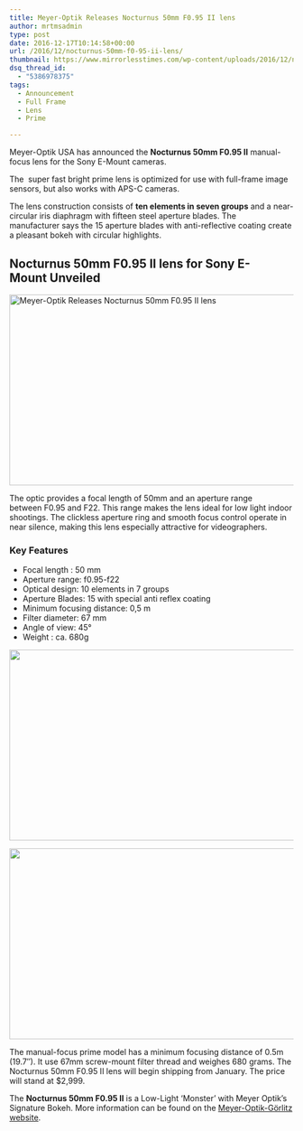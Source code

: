 ```yaml
---
title: Meyer-Optik Releases Nocturnus 50mm F0.95 II lens
author: mrtmsadmin
type: post
date: 2016-12-17T10:14:58+00:00
url: /2016/12/nocturnus-50mm-f0-95-ii-lens/
thumbnail: https://www.mirrorlesstimes.com/wp-content/uploads/2016/12/nocturnus-50-f0-95-ii.jpeg
dsq_thread_id:
  - "5386978375"
tags:
  - Announcement
  - Full Frame
  - Lens
  - Prime

---
```

Meyer-Optik USA has announced the **Nocturnus 50mm F0.95 II** manual-focus lens for the Sony E-Mount cameras.

The  super fast bright prime lens is optimized for use with full-frame image sensors, but also works with APS-C cameras.

The lens construction consists of **ten elements in seven groups** and a near-circular iris diaphragm with fifteen steel aperture blades. The manufacturer says the 15 aperture blades with anti-reflective coating create a pleasant bokeh with circular highlights.<!--more-->

## Nocturnus 50mm F0.95 II lens for Sony E-Mount Unveiled

[<img class="aligncenter wp-image-802 size-full" title="Meyer-Optik Releases Nocturnus 50mm F0.95 II lens" src="https://i0.wp.com/www.mirrorlesstimes.com/wp-content/uploads/2016/12/6760754705.jpg?resize=600%2C338&#038;ssl=1" alt="Meyer-Optik Releases Nocturnus 50mm F0.95 II lens" width="600" height="338" srcset="https://i0.wp.com/www.mirrorlesstimes.com/wp-content/uploads/2016/12/6760754705.jpg?w=1200&ssl=1 1200w, https://i0.wp.com/www.mirrorlesstimes.com/wp-content/uploads/2016/12/6760754705.jpg?resize=300%2C169&ssl=1 300w, https://i0.wp.com/www.mirrorlesstimes.com/wp-content/uploads/2016/12/6760754705.jpg?resize=768%2C432&ssl=1 768w, https://i0.wp.com/www.mirrorlesstimes.com/wp-content/uploads/2016/12/6760754705.jpg?resize=1024%2C576&ssl=1 1024w" sizes="(max-width: 600px) 100vw, 600px" data-recalc-dims="1" />][1]

The optic provides a focal length of 50mm and an aperture range between F0.95 and F22. This range makes the lens ideal for low light indoor shootings. The clickless aperture ring and smooth focus control operate in near silence, making this lens especially attractive for videographers.

### Key Features

  * Focal length : 50 mm
  * Aperture range: f0.95-f22
  * Optical design: 10 elements in 7 groups
  * Aperture Blades: 15 with special anti reflex coating
  * Minimum focusing distance: 0,5 m
  * Filter diameter: 67 mm
  * Angle of view: 45°
  * Weight : ca. 680g

[<img class="aligncenter size-full wp-image-800" src="https://i2.wp.com/www.mirrorlesstimes.com/wp-content/uploads/2016/12/6457012050.jpg?resize=600%2C338&#038;ssl=1" alt="" width="600" height="338" srcset="https://i2.wp.com/www.mirrorlesstimes.com/wp-content/uploads/2016/12/6457012050.jpg?w=1200&ssl=1 1200w, https://i2.wp.com/www.mirrorlesstimes.com/wp-content/uploads/2016/12/6457012050.jpg?resize=300%2C169&ssl=1 300w, https://i2.wp.com/www.mirrorlesstimes.com/wp-content/uploads/2016/12/6457012050.jpg?resize=768%2C432&ssl=1 768w, https://i2.wp.com/www.mirrorlesstimes.com/wp-content/uploads/2016/12/6457012050.jpg?resize=1024%2C576&ssl=1 1024w" sizes="(max-width: 600px) 100vw, 600px" data-recalc-dims="1" />][2]

[<img class="aligncenter size-full wp-image-801" src="https://i1.wp.com/www.mirrorlesstimes.com/wp-content/uploads/2016/12/2527904454.jpg?resize=600%2C338&#038;ssl=1" alt="" width="600" height="338" srcset="https://i1.wp.com/www.mirrorlesstimes.com/wp-content/uploads/2016/12/2527904454.jpg?w=1200&ssl=1 1200w, https://i1.wp.com/www.mirrorlesstimes.com/wp-content/uploads/2016/12/2527904454.jpg?resize=300%2C169&ssl=1 300w, https://i1.wp.com/www.mirrorlesstimes.com/wp-content/uploads/2016/12/2527904454.jpg?resize=768%2C432&ssl=1 768w, https://i1.wp.com/www.mirrorlesstimes.com/wp-content/uploads/2016/12/2527904454.jpg?resize=1024%2C576&ssl=1 1024w" sizes="(max-width: 600px) 100vw, 600px" data-recalc-dims="1" />][3]

The manual-focus prime model has a minimum focusing distance of 0.5m (19.7″). It use 67mm screw-mount filter thread and weighes 680 grams. The Nocturnus 50mm F0.95 II lens will begin shipping from January. The price will stand at $2,999.

The **Nocturnus 50mm F0.95 II** is a Low-Light ‘Monster’ with Meyer Optik’s Signature Bokeh. More information can be found on the <a href="https://www.meyer-optik-goerlitz.com/en/nocturnus-50-f0.95-ii" target="_blank">Meyer-Optik-Görlitz website</a>.

 [1]: https://i0.wp.com/www.mirrorlesstimes.com/wp-content/uploads/2016/12/6760754705.jpg?ssl=1
 [2]: https://i2.wp.com/www.mirrorlesstimes.com/wp-content/uploads/2016/12/6457012050.jpg?ssl=1
 [3]: https://i1.wp.com/www.mirrorlesstimes.com/wp-content/uploads/2016/12/2527904454.jpg?ssl=1
